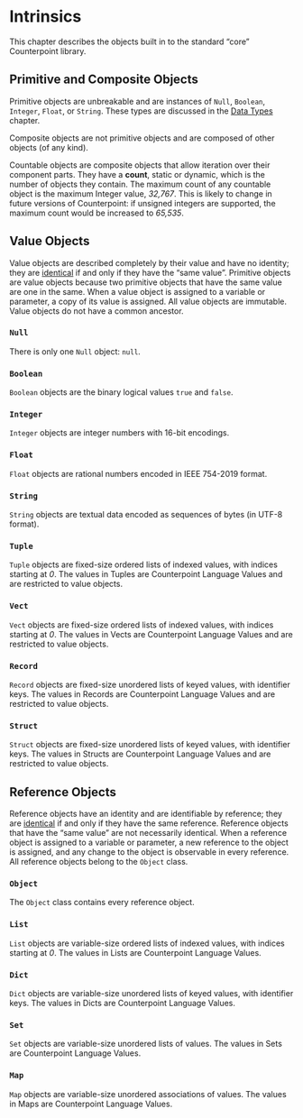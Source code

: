 # Intrinsics
This chapter describes the objects built in to the standard “core” Counterpoint library.



## Primitive and Composite Objects
Primitive objects are unbreakable and are instances of `Null`, `Boolean`, `Integer`, `Float`, or `String`.
These types are discussed in the [Data Types](./data-types.md#simple-types) chapter.

Composite objects are not primitive objects and are composed of other objects (of any kind).

Countable objects are composite objects that allow iteration over their component parts.
They have a **count**, static or dynamic, which is the number of objects they contain.
The maximum count of any countable object is the maximum Integer value, *32,767*.
This is likely to change in future versions of Counterpoint:
if unsigned integers are supported, the maximum count would be increased to *65,535*.



## Value Objects
Value objects are described completely by their value and have no identity;
they are [identical](./algorithms.md#identical) if and only if they have the “same value”.
Primitive objects are value objects because two primitive objects that have the same value are one in the same.
When a value object is assigned to a variable or parameter, a copy of its value is assigned.
All value objects are immutable.
Value objects do not have a common ancestor.


### `Null`
There is only one `Null` object: `null`.


### `Boolean`
`Boolean` objects are the binary logical values `true` and `false`.


### `Integer`
`Integer` objects are integer numbers with 16-bit encodings.


### `Float`
`Float` objects are rational numbers encoded in IEEE 754-2019 format.


### `String`
`String` objects are textual data encoded as sequences of bytes (in UTF-8 format).


### `Tuple`
`Tuple` objects are fixed-size ordered lists of indexed values, with indices starting at *0*.
The values in Tuples are Counterpoint Language Values and are restricted to value objects.


### `Vect`
`Vect` objects are fixed-size ordered lists of indexed values, with indices starting at *0*.
The values in Vects are Counterpoint Language Values and are restricted to value objects.


### `Record`
`Record` objects are fixed-size unordered lists of keyed values, with identifier keys.
The values in Records are Counterpoint Language Values and are restricted to value objects.


### `Struct`
`Struct` objects are fixed-size unordered lists of keyed values, with identifier keys.
The values in Structs are Counterpoint Language Values and are restricted to value objects.



## Reference Objects
Reference objects have an identity and are identifiable by reference;
they are [identical](./algorithms.md#identical) if and only if they have the same reference.
Reference objects that have the “same value” are not necessarily identical.
When a reference object is assigned to a variable or parameter, a new reference to the object is assigned,
and any change to the object is observable in every reference.
All reference objects belong to the `Object` class.


### `Object`
The `Object` class contains every reference object.


### `List`
`List` objects are variable-size ordered lists of indexed values, with indices starting at *0*.
The values in Lists are Counterpoint Language Values.


### `Dict`
`Dict` objects are variable-size unordered lists of keyed values, with identifier keys.
The values in Dicts are Counterpoint Language Values.


### `Set`
`Set` objects are variable-size unordered lists of values.
The values in Sets are Counterpoint Language Values.


### `Map`
`Map` objects are variable-size unordered associations of values.
The values in Maps are Counterpoint Language Values.
